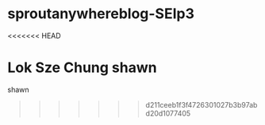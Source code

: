 # sproutanywhereblog-SEIp3

<<<<<<< HEAD


Lok Sze Chung
shawn
=======
shawn
>>>>>>> d211ceeb1f3f4726301027b3b97abd20d1077405
